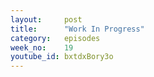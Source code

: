 ```yaml
---
layout:     post
title:      "Work In Progress"
category:   episodes
week_no:    19
youtube_id: bxtdxBory3o
---
```

